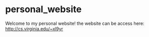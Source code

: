 # personal_website
Welcome to my personal website!
the website can be access here: http://cs.virginia.edu/~xl9yr
